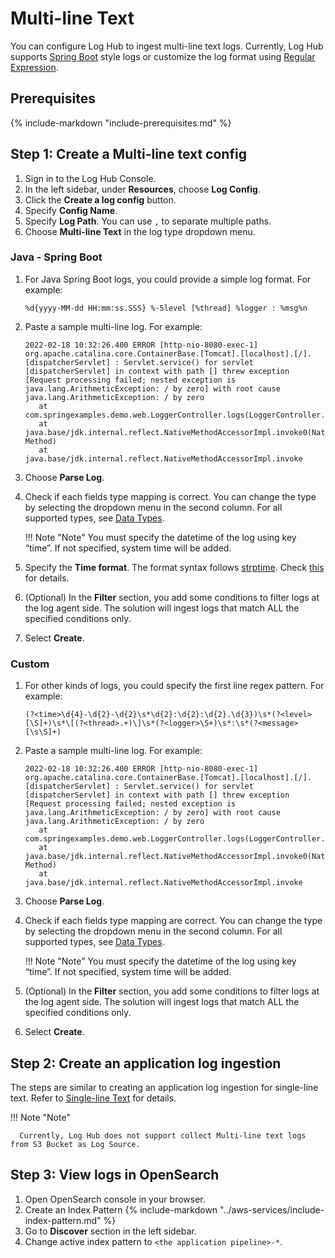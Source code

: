 # Multi-line Text

You can configure Log Hub to ingest multi-line text logs. Currently, Log Hub supports [Spring Boot](https://spring.io/projects/spring-boot) 
style logs or customize the log format using [Regular Expression](https://rubular.com/).

## Prerequisites
{%
include-markdown "include-prerequisites.md"
%}

## Step 1: Create a Multi-line text config

1. Sign in to the Log Hub Console.
2. In the left sidebar, under **Resources**, choose **Log Config**.
3. Click the **Create a log config** button.
4. Specify **Config Name**.
5. Specify **Log Path**. You can use `,` to separate multiple paths.
6. Choose **Multi-line Text** in the log type dropdown menu.

### Java - Spring Boot

1. For Java Spring Boot logs, you could provide a simple log format. For example:

    ```
    %d{yyyy-MM-dd HH:mm:ss.SSS} %-5level [%thread] %logger : %msg%n
    ```

2. Paste a sample multi-line log. For example:

    ```log
    2022-02-18 10:32:26.400 ERROR [http-nio-8080-exec-1] org.apache.catalina.core.ContainerBase.[Tomcat].[localhost].[/].[dispatcherServlet] : Servlet.service() for servlet [dispatcherServlet] in context with path [] threw exception [Request processing failed; nested exception is java.lang.ArithmeticException: / by zero] with root cause
    java.lang.ArithmeticException: / by zero
       at com.springexamples.demo.web.LoggerController.logs(LoggerController.java:22)
       at java.base/jdk.internal.reflect.NativeMethodAccessorImpl.invoke0(Native Method)
       at java.base/jdk.internal.reflect.NativeMethodAccessorImpl.invoke
    ```

3. Choose **Parse Log**.

4. Check if each fields type mapping is correct. You can change the type by selecting the dropdown menu in the second column. For all supported types, see [Data Types](https://opensearch.org/docs/latest/search-plugins/sql/datatypes/).

    !!! Note "Note"
        You must specify the datetime of the log using key “time”. If not specified, system time will be added.

5. Specify the **Time format**. The format syntax follows [strptime](https://linux.die.net/man/3/strptime). Check [this](https://docs.fluentbit.io/manual/pipeline/parsers/configuring-parser#time-resolution-and-fractional-seconds) for details.

6. (Optional) In the **Filter** section, you add some conditions to filter logs at the log agent side. The solution will ingest logs that match ALL the specified conditions only.

7. Select **Create**.

### Custom

1. For other kinds of logs, you could specify the first line regex pattern. For example:

    ```
    (?<time>\d{4}-\d{2}-\d{2}\s*\d{2}:\d{2}:\d{2}.\d{3})\s*(?<level>[\S]+)\s*\[(?<thread>.+)\]\s*(?<logger>\S+)\s*:\s*(?<message>[\s\S]+)
    ```

2. Paste a sample multi-line log. For example:

    ```log
    2022-02-18 10:32:26.400 ERROR [http-nio-8080-exec-1] org.apache.catalina.core.ContainerBase.[Tomcat].[localhost].[/].[dispatcherServlet] : Servlet.service() for servlet [dispatcherServlet] in context with path [] threw exception [Request processing failed; nested exception is java.lang.ArithmeticException: / by zero] with root cause
    java.lang.ArithmeticException: / by zero
       at com.springexamples.demo.web.LoggerController.logs(LoggerController.java:22)
       at java.base/jdk.internal.reflect.NativeMethodAccessorImpl.invoke0(Native Method)
       at java.base/jdk.internal.reflect.NativeMethodAccessorImpl.invoke
    ```

3. Choose **Parse Log**.
4. Check if each fields type mapping are correct. You can change the type by selecting the dropdown menu in the second column. For all supported types, see [Data Types](https://opensearch.org/docs/latest/search-plugins/sql/datatypes/).

    !!! Note "Note"
        You must specify the datetime of the log using key “time”. If not specified, system time will be added.

5. (Optional) In the **Filter** section, you add some conditions to filter logs at the log agent side. The solution will ingest logs that match ALL the specified conditions only.

6. Select **Create**.

## Step 2: Create an application log ingestion

The steps are similar to creating an application log ingestion for single-line text. Refer to [Single-line Text](./single-line-text.md) for details.

!!! Note "Note"

      Currently, Log Hub does not support collect Multi-line text logs from S3 Bucket as Log Source.


## Step 3: View logs in OpenSearch

1. Open OpenSearch console in your browser.
2. Create an Index Pattern
    {%
    include-markdown "../aws-services/include-index-pattern.md"
    %}
3. Go to **Discover** section in the left sidebar.
4. Change active index pattern to `<the application pipeline>-*`.





